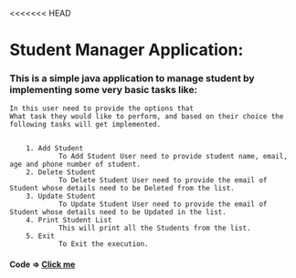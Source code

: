 <<<<<<< HEAD
# Student Manager Application:
### This is a simple java application to manage student by implementing some very basic tasks like:
    In this user need to provide the options that 
    What task they would like to perform, and based on their choice the following tasks will get implemented.


        1. Add Student
                To Add Student User need to provide student name, email, age and phone number of student.
        2. Delete Student
                To Delete Student User need to provide the email of Student whose details need to be Deleted from the list.
        3. Update Student
                To Update Student User need to provide the email of Student whose details need to be Updated in the list.
        4. Print Student List
                This will print all the Students from the list.
        5. Exit 
                To Exit the execution.

#### Code  => [Click me]()
